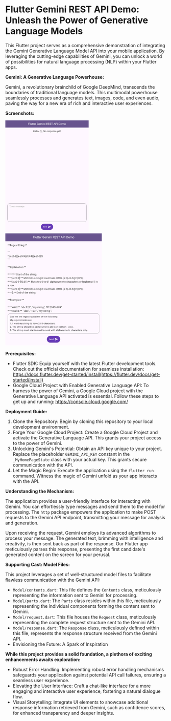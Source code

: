 # Flutter Gemini REST API Demo: Unleash the Power of Generative Language Models

This Flutter project serves as a comprehensive demonstration of integrating the Gemini Generative Language Model API into your mobile application. By leveraging the cutting-edge capabilities of Gemini, you can unlock a world of possibilities for natural language processing (NLP) within your Flutter apps.

**Gemini: A Generative Language Powerhouse:**

Gemini, a revolutionary brainchild of Google DeepMind, transcends the boundaries of traditional language models. This multimodal powerhouse seamlessly processes and generates text, images, code, and even audio, paving the way for a new era of rich and interactive user experiences.

**Screenshots:**

<img height="350px" src="screenshots/1.png"
alt="Screenshot" />
<img height="350px" src="screenshots/4.png"
alt="Screenshot" />

**Prerequisites:**

* Flutter SDK: Equip yourself with the latest Flutter development tools. Check out the official documentation for seamless installation: https://docs.flutter.dev/get-started/install(https://flutter.dev/docs/get-started/install)
* Google Cloud Project with Enabled Generative Language API: To harness the power of Gemini, a Google Cloud project with the Generative Language API activated is essential. Follow these steps to get up and running: https://console.cloud.google.com/

**Deployment Guide:**

1. Clone the Repository: Begin by cloning this repository to your local development environment.
2. Forge Your Google Cloud Project: Create a Google Cloud Project and activate the Generative Language API. This grants your project access to the power of Gemini.
3. Unlocking Gemini's Potential: Obtain an API key unique to your project. Replace the placeholder `GEMINI_API_KEY` constant in the `_MyHomePageState` class with your actual key. This grants secure communication with the API.
4. Let the Magic Begin: Execute the application using the `flutter run` command. Witness the magic of Gemini unfold as your app interacts with the API.

**Understanding the Mechanism:**

The application provides a user-friendly interface for interacting with Gemini. You can effortlessly type messages and send them to the model for processing. The `http` package empowers the application to make POST requests to the Gemini API endpoint, transmitting your message for analysis and generation.

Upon receiving the request, Gemini employs its advanced algorithms to process your message. The generated text, brimming with intelligence and creativity, is then sent back as part of the response. Our Flutter app meticulously parses this response, presenting the first candidate's generated content on the screen for your perusal.

**Supporting Cast: Model Files:**

This project leverages a set of well-structured model files to facilitate flawless communication with the Gemini API:

* `Model/contents.dart`: This file defines the `Contents` class, meticulously representing the information sent to Gemini for processing.
* `Model/parts.dart`: The `Parts` class resides within this file, meticulously representing the individual components forming the content sent to Gemini.
* `Model/request.dart`: This file houses the `Request` class, meticulously representing the complete request structure sent to the Gemini API.
* `Model/response.dart`: The `Response` class, meticulously defined within this file, represents the response structure received from the Gemini API.
* Envisioning the Future: A Spark of Inspiration

**While this project provides a solid foundation, a plethora of exciting enhancements awaits exploration:**

* Robust Error Handling: Implementing robust error handling mechanisms safeguards your application against potential API call failures, ensuring a seamless user experience.
* Elevating the User Interface: Craft a chat-like interface for a more engaging and interactive user experience, fostering a natural dialogue flow.
* Visual Storytelling: Integrate UI elements to showcase additional response information retrieved from Gemini, such as confidence scores, for enhanced transparency and deeper insights.
